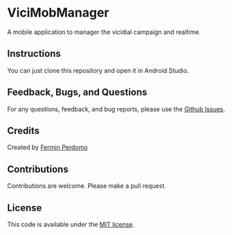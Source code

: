 # ViciMobManager
A mobile application to manager the vicidial campaign and realtime.

## Instructions
You can just clone this repository and open it in Android Studio.

## Feedback, Bugs, and Questions
For any questions, feedback, and bug reports, please use the [Github Issues](https://github.com/masterfermin02/ViciMobManager/issues).

## Credits
Created by [Fermin Perdomo](https://masterfermin02.github.io/profile)

## Contributions
Contributions are welcome. Please make a pull request.

## License
This code is available under the [MIT license](http://opensource.org/licenses/MIT).
